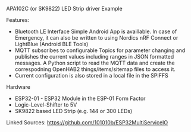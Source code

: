 APA102C (or SK9822) LED Strip driver Example

Features:
- Bluetooth LE Interface 
	Simple Android App is availlable.
	In case of Emergency, it can also be written to using Nordics nRF Connect or LightBlue (Android BLE Tools)
- MQTT 
	subscribes to configurable Topics for parameter changing and publishes the current values including ranges in JSON formatted messages.
	A Python script to read the MQTT data and create the correspodning OpenHAB2 things/items/sitemap files to access it.
- Current configuration is also stored in a local file in the SPIFFS

Hardware
- ESP32-01 - ESP32 Module in the ESP-01 Form Factor
- Logic-Level-Shifter to 5V
- SK9822 based LED Strip (e.g. 144 or 300 LEDs)

Linked Sources: https://github.com/101010b/ESP32MultiServiceIO
